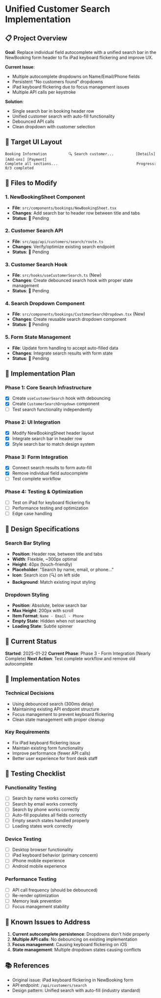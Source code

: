# Unified Customer Search Implementation

## 📋 Project Overview

**Goal**: Replace individual field autocomplete with a unified search bar in the NewBooking form header to fix iPad keyboard flickering and improve UX.

**Current Issue**:

- Multiple autocomplete dropdowns on Name/Email/Phone fields
- Persistent "No customers found" dropdowns
- iPad keyboard flickering due to focus management issues
- Multiple API calls per keystroke

**Solution**:

- Single search bar in booking header row
- Unified customer search with auto-fill functionality
- Debounced API calls
- Clean dropdown with customer selection

## 🎯 Target UI Layout

```
Booking Information          🔍 Search customer...          [Details] [Add-ons] [Payment]
Complete all sections...                                    Progress: 0/3 completed
```

## 📁 Files to Modify

### 1. **NewBookingSheet Component**

- **File**: `src/components/bookings/NewBookingSheet.tsx`
- **Changes**: Add search bar to header row between title and tabs
- **Status**: 🔄 Pending

### 2. **Customer Search API**

- **File**: `src/app/api/customers/search/route.ts`
- **Changes**: Verify/optimize existing search endpoint
- **Status**: 🔄 Pending

### 3. **Customer Search Hook**

- **File**: `src/hooks/useCustomerSearch.ts` (New)
- **Changes**: Create debounced search hook with proper state management
- **Status**: 🔄 Pending

### 4. **Search Dropdown Component**

- **File**: `src/components/bookings/CustomerSearchDropdown.tsx` (New)
- **Changes**: Create reusable search dropdown component
- **Status**: 🔄 Pending

### 5. **Form State Management**

- **File**: Update form handling to accept auto-filled data
- **Changes**: Integrate search results with form state
- **Status**: 🔄 Pending

## 🔧 Implementation Plan

### Phase 1: Core Search Infrastructure

- [x] Create `useCustomerSearch` hook with debouncing
- [x] Create `CustomerSearchDropdown` component
- [ ] Test search functionality independently

### Phase 2: UI Integration

- [x] Modify NewBookingSheet header layout
- [x] Integrate search bar in header row
- [x] Style search bar to match design system

### Phase 3: Form Integration

- [x] Connect search results to form auto-fill
- [x] Remove individual field autocomplete
- [ ] Test complete workflow

### Phase 4: Testing & Optimization

- [ ] Test on iPad for keyboard flickering fix
- [ ] Performance testing and optimization
- [ ] Edge case handling

## 🎨 Design Specifications

### Search Bar Styling

- **Position**: Header row, between title and tabs
- **Width**: Flexible, ~300px optimal
- **Height**: 40px (touch-friendly)
- **Placeholder**: "Search by name, email, or phone..."
- **Icon**: Search icon (🔍) on left side
- **Background**: Match existing input styling

### Dropdown Styling

- **Position**: Absolute, below search bar
- **Max Height**: 200px with scroll
- **Item Format**: `Name - Email - Phone`
- **Empty State**: Hidden when not searching
- **Loading State**: Subtle spinner

## 🔄 Current Status

**Started**: 2025-01-22
**Current Phase**: Phase 3 - Form Integration (Nearly Complete)
**Next Action**: Test complete workflow and remove old autocomplete

## 📝 Implementation Notes

### Technical Decisions

- Using debounced search (300ms delay)
- Maintaining existing API endpoint structure
- Focus management to prevent keyboard flickering
- Clean state management with proper cleanup

### Key Requirements

- Fix iPad keyboard flickering issue
- Maintain existing form functionality
- Improve performance (fewer API calls)
- Better user experience for front desk staff

## 🧪 Testing Checklist

### Functionality Testing

- [ ] Search by name works correctly
- [ ] Search by email works correctly
- [ ] Search by phone works correctly
- [ ] Auto-fill populates all fields correctly
- [ ] Empty search states handled properly
- [ ] Loading states work correctly

### Device Testing

- [ ] Desktop browser functionality
- [ ] iPad keyboard behavior (primary concern)
- [ ] iPhone mobile experience
- [ ] Android mobile experience

### Performance Testing

- [ ] API call frequency (should be debounced)
- [ ] Re-render optimization
- [ ] Memory leak prevention
- [ ] Focus management stability

## 🐛 Known Issues to Address

1. **Current autocomplete persistence**: Dropdowns don't hide properly
2. **Multiple API calls**: No debouncing on existing implementation
3. **Focus management**: Causing keyboard flickering on iOS
4. **State management**: Multiple dropdown states causing conflicts

## 📚 References

- Original issue: iPad keyboard flickering in NewBooking form
- API endpoint: `/api/customers/search`
- Design pattern: Unified search with auto-fill (industry standard)
